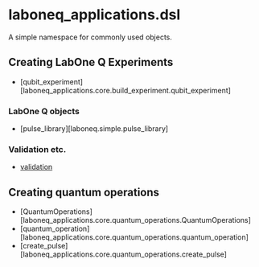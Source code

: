 # laboneq_applications.dsl

A simple namespace for commonly used objects.

## Creating LabOne Q Experiments

* [qubit_experiment][laboneq_applications.core.build_experiment.qubit_experiment]

### LabOne Q objects

* [pulse_library][laboneq.simple.pulse_library]
<!-- TODO: Builtins in missing from LabOne Q reference API docs -->
<!-- * [acquire][laboneq.dsl.experiment.builtins.acquire]
* [acquire_loop_rt][laboneq.dsl.experiment.builtins.acquire_loop_rt]
* [add][laboneq.dsl.experiment.builtins.add]
* [call][laboneq.dsl.experiment.builtins.call]
* [delay][laboneq.dsl.experiment.builtins.delay]
* [experiment][laboneq.dsl.experiment.builtins.experiment]
* [experiment_calibration][laboneq.dsl.experiment.builtins.experiment_calibration]
* [match][laboneq.dsl.experiment.builtins.match]
* [measure][laboneq.dsl.experiment.builtins.measure]
* [play][laboneq.dsl.experiment.builtins.play]
* [reserve][laboneq.dsl.experiment.builtins.reserve]
* [section][laboneq.dsl.experiment.builtins.section]
* [sweep][laboneq.dsl.experiment.builtins.sweep]
* [active_section][laboneq.dsl.experiment.section_context] -->

### Validation etc.

* [validation](./core/validation.md)

## Creating quantum operations

* [QuantumOperations][laboneq_applications.core.quantum_operations.QuantumOperations]
* [quantum_operation][laboneq_applications.core.quantum_operations.quantum_operation]
* [create_pulse][laboneq_applications.core.quantum_operations.create_pulse]
